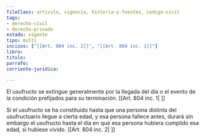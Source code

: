 ```yaml
---
fileClass: articulo, vigencia, historia-y-fuentes, codigo-civil
tags:
- derecho-civil
- derecho-privado
estado: vigente
tipo: multi
incisos: ["[[Art. 804 inc. 2]]", "[[Art. 804 inc. 1]]"]
libro:
titulo:
parrafo:
corriente-juridica:

---
```

El usufructo se extingue generalmente por la llegada del día o el evento de la condición prefijados para su terminación. [[Art. 804 inc. 1| ]]

Si el usufructo se ha constituido hasta que una persona distinta del usufructuario llegue a cierta edad, y esa persona fallece antes, durará sin embargo el usufructo hasta el día en que esa persona hubiera cumplido esa edad, si hubiese vivido. [[Art. 804 inc. 2| ]]